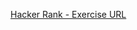 [Hacker Rank - Exercise URL](https://www.hackerrank.com/challenges/palindromic-border/problem?isFullScreen=true)